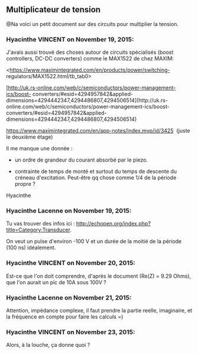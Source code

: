 ## Multiplicateur de tension



@Na voici un petit document sur des circuits pour multiplier la tension.



### **Hyacinthe VINCENT** on November 19, 2015:



J'avais aussi trouvé des choses autour de circuits spécialisés (boost
controllers, DC-DC converters) comme le MAX1522 de chez MAXIM:  
  
<https://www.maximintegrated.com/en/products/power/switching-
regulators/MAX1522.html/tb_tab0>  
  
[http://uk.rs-online.com/web/c/semiconductors/power-management-ics/boost-
converters/#esid=4294957842&amp;applied-
dimensions=4294442347,4294486807,4294506514](http://uk.rs-
online.com/web/c/semiconductors/power-management-ics/boost-
converters/#esid=4294957842&applied-
dimensions=4294442347,4294486807,4294506514)  
  
<https://www.maximintegrated.com/en/app-notes/index.mvp/id/3425>  (juste le
deuxième étage)  
  
Il me manque une donnée :  

  * un ordre de grandeur du courant absorbé par le piezo.  

  * contrainte de temps de monté et surtout du temps de descente du créneau d'excitation. Peut-être qq chose comme 1/4 de la période propre ?

  
Hyacinthe



### **Hyacinthe Lacenne** on November 19, 2015:



Tu vas trouver des infos ici :
<http://echopen.org/index.php?title=Category:Transducer>.  
  
On veut un pulse d'environ -100 V et un durée de la moitié de la période (100
ns) idéalement.



### **Hyacinthe VINCENT** on November 20, 2015:



Est-ce que l'on doit comprendre, d'après le document (Re(Z) = 9.29 Ohms), que
l'on aurait un pic de 10A sous 100V ?



### **Hyacinthe Lacenne** on November 21, 2015:



Attention, impédance complexe, il faut prendre la partie reelle, imaginaire,
et la fréquence en compte pour faire les calculs =)



### **Hyacinthe VINCENT** on November 23, 2015:



Alors, à la louche, ça donne quoi ?



